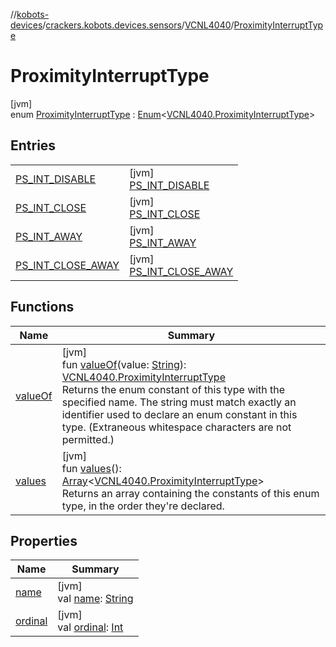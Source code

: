 //[kobots-devices](../../../../index.md)/[crackers.kobots.devices.sensors](../../index.md)/[VCNL4040](../index.md)/[ProximityInterruptType](index.md)

# ProximityInterruptType

[jvm]\
enum [ProximityInterruptType](index.md) : [Enum](https://kotlinlang.org/api/latest/jvm/stdlib/kotlin/-enum/index.html)&lt;[VCNL4040.ProximityInterruptType](index.md)&gt;

## Entries

| | |
|---|---|
| [PS_INT_DISABLE](-p-s_-i-n-t_-d-i-s-a-b-l-e/index.md) | [jvm]<br>[PS_INT_DISABLE](-p-s_-i-n-t_-d-i-s-a-b-l-e/index.md) |
| [PS_INT_CLOSE](-p-s_-i-n-t_-c-l-o-s-e/index.md) | [jvm]<br>[PS_INT_CLOSE](-p-s_-i-n-t_-c-l-o-s-e/index.md) |
| [PS_INT_AWAY](-p-s_-i-n-t_-a-w-a-y/index.md) | [jvm]<br>[PS_INT_AWAY](-p-s_-i-n-t_-a-w-a-y/index.md) |
| [PS_INT_CLOSE_AWAY](-p-s_-i-n-t_-c-l-o-s-e_-a-w-a-y/index.md) | [jvm]<br>[PS_INT_CLOSE_AWAY](-p-s_-i-n-t_-c-l-o-s-e_-a-w-a-y/index.md) |

## Functions

| Name | Summary |
|---|---|
| [valueOf](value-of.md) | [jvm]<br>fun [valueOf](value-of.md)(value: [String](https://kotlinlang.org/api/latest/jvm/stdlib/kotlin/-string/index.html)): [VCNL4040.ProximityInterruptType](index.md)<br>Returns the enum constant of this type with the specified name. The string must match exactly an identifier used to declare an enum constant in this type. (Extraneous whitespace characters are not permitted.) |
| [values](values.md) | [jvm]<br>fun [values](values.md)(): [Array](https://kotlinlang.org/api/latest/jvm/stdlib/kotlin/-array/index.html)&lt;[VCNL4040.ProximityInterruptType](index.md)&gt;<br>Returns an array containing the constants of this enum type, in the order they're declared. |

## Properties

| Name | Summary |
|---|---|
| [name](../../../crackers.kobots.utilities/-pointer-gauge/-shape/-s-e-m-i-c-i-r-c-l-e/index.md#-372974862%2FProperties%2F-1216412040) | [jvm]<br>val [name](../../../crackers.kobots.utilities/-pointer-gauge/-shape/-s-e-m-i-c-i-r-c-l-e/index.md#-372974862%2FProperties%2F-1216412040): [String](https://kotlinlang.org/api/latest/jvm/stdlib/kotlin/-string/index.html) |
| [ordinal](../../../crackers.kobots.utilities/-pointer-gauge/-shape/-s-e-m-i-c-i-r-c-l-e/index.md#-739389684%2FProperties%2F-1216412040) | [jvm]<br>val [ordinal](../../../crackers.kobots.utilities/-pointer-gauge/-shape/-s-e-m-i-c-i-r-c-l-e/index.md#-739389684%2FProperties%2F-1216412040): [Int](https://kotlinlang.org/api/latest/jvm/stdlib/kotlin/-int/index.html) |
